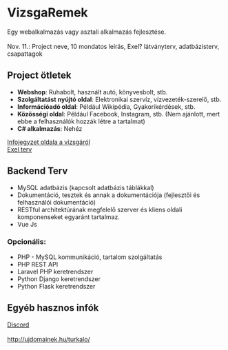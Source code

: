 # VizsgaRemek

Egy webalkalmazás vagy asztali alkalmazás fejlesztése.
<br>
<br>
Nov. 11.: Project neve, 10 mondatos leírás, Exel? látványterv, adatbázisterv, csapattagok

## Project ötletek

- **Webshop**: Ruhabolt, használt autó, könyvesbolt, stb.
- **Szolgáltatást nyújtó oldal**: Elektronikai szervíz, vízvezeték-szerelő, stb.
- **Információadó oldal**: Például Wikipédia, Gyakorikérdések, stb.
- **Közösségi oldal**: Például Facebook, Instagram, stb. (Nem ajánlott, mert ebbe a felhasználók hozzák létre a tartalmat)
- **C# alkalmazás**: Nehéz

[Infojegyzet oldala a vizsgáról](https://infojegyzet.hu/webszerkesztes/zarodolgozat/) <br>
[Exel terv](https://blathy-my.sharepoint.com/:x:/g/personal/barta_marko_blathy_info/EVIGEpF27YpMotpUEDn05IUBRLOYAKuUG0YY1hPkIyic0A?e=vPkVbZ) <br>

## Backend Terv

- MySQL adatbázis (kapcsolt adatbázis táblákkal)
- Dokumentáció, tesztek és annak a dokumentációja (fejlesztői és felhasználói dokumentáció)
- RESTful architektúrának megfelelő szerver és kliens oldali komponenseket egyaránt tartalmaz.
- Vue Js

### Opcionális:

- PHP - MySQL kommunikáció, tartalom szolgáltatás
- PHP REST API
- Laravel PHP keretrendszer
- Python Django keretrendszer
- Python Flask keretrendszer

## Egyéb hasznos infók
[Discord](https://discord.gg/rEadVdhNAd)<br>
<br>
http://ujdomainek.hu/turkalo/ <br>
